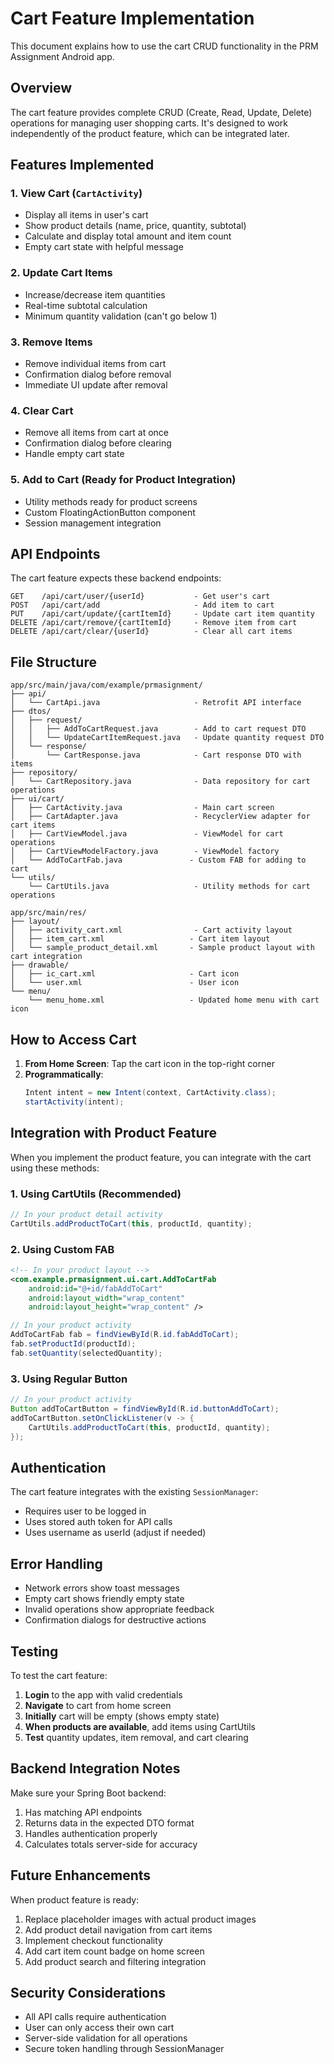# Cart Feature Implementation

This document explains how to use the cart CRUD functionality in the PRM Assignment Android app.

## Overview

The cart feature provides complete CRUD (Create, Read, Update, Delete) operations for managing user shopping carts. It's designed to work independently of the product feature, which can be integrated later.

## Features Implemented

### 1. View Cart (`CartActivity`)
- Display all items in user's cart
- Show product details (name, price, quantity, subtotal)
- Calculate and display total amount and item count
- Empty cart state with helpful message

### 2. Update Cart Items
- Increase/decrease item quantities
- Real-time subtotal calculation
- Minimum quantity validation (can't go below 1)

### 3. Remove Items
- Remove individual items from cart
- Confirmation dialog before removal
- Immediate UI update after removal

### 4. Clear Cart
- Remove all items from cart at once
- Confirmation dialog before clearing
- Handle empty cart state

### 5. Add to Cart (Ready for Product Integration)
- Utility methods ready for product screens
- Custom FloatingActionButton component
- Session management integration

## API Endpoints

The cart feature expects these backend endpoints:

```
GET    /api/cart/user/{userId}           - Get user's cart
POST   /api/cart/add                     - Add item to cart
PUT    /api/cart/update/{cartItemId}     - Update cart item quantity
DELETE /api/cart/remove/{cartItemId}     - Remove item from cart
DELETE /api/cart/clear/{userId}          - Clear all cart items
```

## File Structure

```
app/src/main/java/com/example/prmasignment/
├── api/
│   └── CartApi.java                     - Retrofit API interface
├── dtos/
│   ├── request/
│   │   ├── AddToCartRequest.java        - Add to cart request DTO
│   │   └── UpdateCartItemRequest.java   - Update quantity request DTO
│   └── response/
│       └── CartResponse.java            - Cart response DTO with items
├── repository/
│   └── CartRepository.java              - Data repository for cart operations
├── ui/cart/
│   ├── CartActivity.java                - Main cart screen
│   ├── CartAdapter.java                 - RecyclerView adapter for cart items
│   ├── CartViewModel.java               - ViewModel for cart operations
│   ├── CartViewModelFactory.java        - ViewModel factory
│   └── AddToCartFab.java               - Custom FAB for adding to cart
└── utils/
    └── CartUtils.java                   - Utility methods for cart operations
```

```
app/src/main/res/
├── layout/
│   ├── activity_cart.xml                - Cart activity layout
│   ├── item_cart.xml                   - Cart item layout
│   └── sample_product_detail.xml       - Sample product layout with cart integration
├── drawable/
│   ├── ic_cart.xml                     - Cart icon
│   └── user.xml                        - User icon
└── menu/
    └── menu_home.xml                   - Updated home menu with cart icon
```

## How to Access Cart

1. **From Home Screen**: Tap the cart icon in the top-right corner
2. **Programmatically**: 
   ```java
   Intent intent = new Intent(context, CartActivity.class);
   startActivity(intent);
   ```

## Integration with Product Feature

When you implement the product feature, you can integrate with the cart using these methods:

### 1. Using CartUtils (Recommended)
```java
// In your product detail activity
CartUtils.addProductToCart(this, productId, quantity);
```

### 2. Using Custom FAB
```xml
<!-- In your product layout -->
<com.example.prmasignment.ui.cart.AddToCartFab
    android:id="@+id/fabAddToCart"
    android:layout_width="wrap_content"
    android:layout_height="wrap_content" />
```

```java
// In your product activity
AddToCartFab fab = findViewById(R.id.fabAddToCart);
fab.setProductId(productId);
fab.setQuantity(selectedQuantity);
```

### 3. Using Regular Button
```java
// In your product activity
Button addToCartButton = findViewById(R.id.buttonAddToCart);
addToCartButton.setOnClickListener(v -> {
    CartUtils.addProductToCart(this, productId, quantity);
});
```

## Authentication

The cart feature integrates with the existing `SessionManager`:
- Requires user to be logged in
- Uses stored auth token for API calls
- Uses username as userId (adjust if needed)

## Error Handling

- Network errors show toast messages
- Empty cart shows friendly empty state
- Invalid operations show appropriate feedback
- Confirmation dialogs for destructive actions

## Testing

To test the cart feature:

1. **Login** to the app with valid credentials
2. **Navigate** to cart from home screen
3. **Initially** cart will be empty (shows empty state)
4. **When products are available**, add items using CartUtils
5. **Test** quantity updates, item removal, and cart clearing

## Backend Integration Notes

Make sure your Spring Boot backend:
1. Has matching API endpoints
2. Returns data in the expected DTO format
3. Handles authentication properly
4. Calculates totals server-side for accuracy

## Future Enhancements

When product feature is ready:
1. Replace placeholder images with actual product images
2. Add product detail navigation from cart items
3. Implement checkout functionality
4. Add cart item count badge on home screen
5. Add product search and filtering integration

## Security Considerations

- All API calls require authentication
- User can only access their own cart
- Server-side validation for all operations
- Secure token handling through SessionManager
